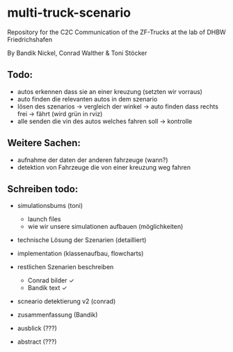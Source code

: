 # multi-truck-scenario
Repository for the C2C Communication of the ZF-Trucks at the lab of DHBW Friedrichshafen


By Bandik Nickel, Conrad Walther & Toni Stöcker


## Todo:
- autos erkennen dass sie an einer kreuzung (setzten wir vorraus)
- auto finden die relevanten autos in dem szenario
- lösen des szenarios -> vergleich der winkel -> auto finden dass rechts frei -> fährt (wird grün in rviz)
- alle senden die vin des autos welches fahren soll -> kontrolle

## Weitere Sachen:
- aufnahme der daten der anderen fahrzeuge (wann?)
- detektion von Fahrzeuge die von einer kreuzung weg fahren

## Schreiben todo:
- simulationsbums (toni)
  - launch files
  - wie wir unsere simulationen aufbauen (möglichkeiten)

- technische Lösung der Szenarien (detailliert)
- implementation (klassenaufbau, flowcharts)
  
- restlichen Szenarien beschreiben
  - Conrad bilder $\checkmark$
  - Bandik text    $\checkmark$
 
- scneario detektierung v2 (conrad)

- zusammenfassung (Bandik)
- ausblick (???)
- abstract (???)

  
